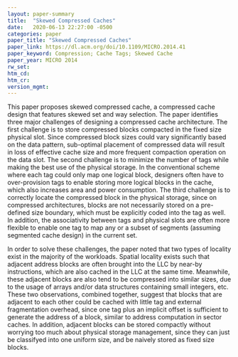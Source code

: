 ```yaml
---
layout: paper-summary
title:  "Skewed Compressed Caches"
date:   2020-06-13 22:27:00 -0500
categories: paper
paper_title: "Skewed Compressed Caches"
paper_link: https://dl.acm.org/doi/10.1109/MICRO.2014.41
paper_keyword: Compression; Cache Tags; Skewed Cache
paper_year: MICRO 2014
rw_set:
htm_cd:
htm_cr:
version_mgmt:
---
```


This paper proposes skewed compressed cache, a compressed cache design that features skewed set and way selection.
The paper identifies three major challenges of designing a compressed cache architecture. The first challenge is to
store compressed blocks compacted in the fixed size physical slot. Since compressed block sizes could vary significantly
based on the data pattern, sub-optimal placement of compressed data will result in loss of effective cache size and 
more frequent compaction operation on the data slot. The second challenge is to minimize the number of tags while making
the best use of the physical storage. In the conventional scheme where each tag could only map one logical block, 
designers often have to over-provision tags to enable storing more logical blocks in the cache, which also increases
area and power consumption. The third challenge is to correctly locate the compressed block in the physical storage,
since on compressed architectures, blocks are not necessarily stored on a pre-defined size boundary, which must be
explicitly coded into the tag as well. In addition, the associativity between tags and physical slots are often more
flexible to enable one tag to map any or a subset of segments (assuming segmented cache design) in the current set.

In order to solve these challenges, the paper noted that two types of locality exist in the majority of the workloads.
Spatial locality exists such that adjacent address blocks are often brought into the LLC by near-by instructions, which
are also cached in the LLC at the same time. Meanwhile, these adjacent blocks are also tend to be compressed into similar
sizes, due to the usage of arrays and/or data structures containing small integers, etc.
These two observations, combined together, suggest that blocks that are adjacent to each other could be cached with little
tag and external fragmentation overhead, since one tag plus an implicit offset is sufficient to generate the address of 
a block, similar to address computation in sector caches. In addition, adjacent blocks can be stored compactly without 
worrying too much about physical storage management, since they can just be classifyed into one uniform size, and be 
naively stored as fixed size blocks.